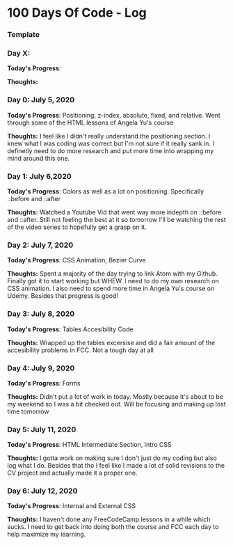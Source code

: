 # 100 Days Of Code - Log
### Template

### Day X:

**Today's Progress**: 

**Thoughts:** 


### Day 0: July 5, 2020

**Today's Progress**: Positioning, z-index, absolute, fixed, and relative. Went through some of the HTML lessons of Angela Yu's course

**Thoughts:** I feel like I didn't really understand the positioning section. I knew what I was coding was correct but I'm not sure if it really sank in. I definetly need to do more research and put more time into wrapping my mind around this one. 


### Day 1: July 6,2020

**Today's Progress**: Colors as well as a lot on positioning. Specifically ::before and ::after

**Thoughts:** Watched a Youtube Vid that went way more indepth on ::before and ::after. Still not feeling the best at it so tomorrow I'll be watching the rest of the video series to hopefully get a grasp on it.


### Day 2: July 7, 2020

**Today's Progress**: CSS Animation, Bezier Curve

**Thoughts:** Spent a majority of the day trying to link Atom with my Github. Finally got it to start working but WHEW. I need to do my own research on CSS animation. I also need to spend more time in Angela Yu's course on Udemy. Besides that progress is good!


### Day 3: July 8, 2020

**Today's Progress**: Tables Accesibility Code 

**Thoughts:** Wrapped up the tables excersise and did a fair amount of the accesibility problems in FCC. Not a tough day at all



### Day 4: July 9, 2020

**Today's Progress**: Forms

**Thoughts:** Didn't put a lot of work in today. Mostly because it's about to be my weekend so I was a bit checked out. Will be focusing and making up lost time tomorrow 



### Day 5: July 11, 2020

**Today's Progress**: HTML Intermediate Section, Intro CSS

**Thoughts:** I gotta work on making sure I don't just do my coding but also log what I do. Besides that tho I feel like I made a lot of solid revisions to the CV project and actually made it a proper one. 


### Day 6: July 12, 2020

**Today's Progress**: Internal and External CSS

**Thoughts:** I haven't done any FreeCodeCamp lessons in a while which sucks. I need to get back into doing both the course and FCC each day to help maximize my learning.
